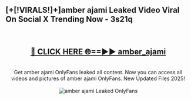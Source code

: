 <h2>[+[!VIRALS!]+]amber ajami Leaked Video Viral On Social X Trending Now - 3s21q</h2>
<br>
<div align="center">
<h2><a href="https://libra.edu.pl?amber_ajami" rel="nofollow">🔴 CLICK HERE 🌐==►► amber_ajami</a></h2>
<br>
Get amber ajami OnlyFans leaked all content. Now you can access all videos and pictures of amber ajami OnlyFans. New Updated Files 2025!
<br>
<br>
<a href="https://libra.edu.pl?amber_ajami" rel="nofollow" data-target="animated-image.originalLink"><img src="https://i.ibb.co.com/WyWwxjT/player-gif2.gif" alt="amber ajami Leaked OnlyFans" style="max-width: 100%; display: inline-block;" data-target="animated-image.originalImage"></a>
</div>
<br>